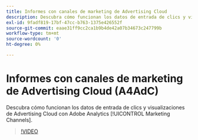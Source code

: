 ```yaml
---
title: Informes con canales de marketing de Advertising Cloud
description: Descubra cómo funcionan los datos de entrada de clics y visualizaciones de Advertising Cloud con los canales de marketing de Adobe Analytics.
exl-id: 9fadf819-17bf-47cc-b763-1375e426552f
source-git-commit: eaae31ff9cc2ca1b9b4de42a07b34673c247799b
workflow-type: tm+mt
source-wordcount: '0'
ht-degree: 0%

---
```


# Informes con canales de marketing de Advertising Cloud (A4AdC)

Descubra cómo funcionan los datos de entrada de clics y visualizaciones de Advertising Cloud con Adobe Analytics [!UICONTROL Marketing Channels].

>[!VIDEO](https://video.tv.adobe.com/v/33502)
